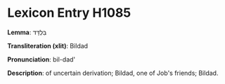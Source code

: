 # Lexicon Entry H1085

**Lemma**: בִּלְדַּד

**Transliteration (xlit)**: Bildad

**Pronunciation**: bil-dad'

**Description**:
of uncertain derivation; Bildad, one of Job's friends; Bildad.

